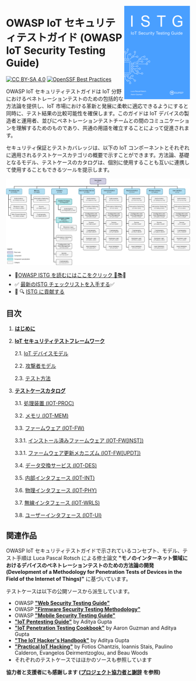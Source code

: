 <a href="https://owasp.org/owasp-istg/"><img width="180px" align="right" style="float: right;" src="src/img/istg_cover.png"></a>

# OWASP IoT セキュリティテストガイド (OWASP IoT Security Testing Guide)

[![CC BY-SA 4.0][cc-by-sa-shield]][cc-by-sa] [![OpenSSF Best Practices](https://www.bestpractices.dev/projects/8419/badge)](https://www.bestpractices.dev/projects/8419)

OWASP IoT セキュリティテストガイドは IoT 分野におけるペネトレーションテストのための包括的な方法論を提供し、IoT 市場における革新と発展に柔軟に適応できるようにすると同時に、テスト結果の比較可能性を確保します。このガイドは IoT デバイスの製造者と運用者、並びにペネトレーションテストチームとの間のコミュニケーションを理解するためのものであり、共通の用語を確立することによって促進されます。

セキュリティ保証とテストカバレッジは、以下の IoT コンポーネントとそれぞれに適用されるテストケースカテゴリの概要で示すことができます。方法論、基礎となるモデル、テストケースのカタログは、個別に使用することも互いに連携して使用することもできるツールを提示します。



![コンポーネント概要](src/img/Component_Overview.png)




- 🔔[OWASP ISTG を読むにはここをクリック 📖📚]( https://owasp.org/owasp-istg/)🔔
- ✅ [最新のISTG チェックリストを入手する](https://github.com/OWASP/owasp-istg/tree/main/checklists)✅ 
- 📝 🔍 [ISTG に貢献する](https://owasp.org/www-project-iot-security-testing-guide/#div-contributing)



## 目次

1. [**はじめに**](./src/01_introduction/README.md)

2. [**IoT セキュリティテストフレームワーク**](./src/02_framework/README.md)

   2.1. [IoT デバイスモデル](./src/02_framework/device_model.md)

   2.2. [攻撃者モデル](./src/02_framework/attacker_model.md)

   2.3. [テスト方法](./src/02_framework/methodology.md)

3. [**テストケースカタログ**](./src/03_test_cases/README.md)

   3.1. [処理装置 (IOT-PROC)](./src/03_test_cases/processing_units/README.md)

   3.2. [メモリ (IOT-MEM)](./src/03_test_cases/memory/README.md)

   3.3. [ファームウェア (IOT-FW)](./src/03_test_cases/firmware/README.md)

      3.3.1. [インストール済みファームウェア (IOT-FW[INST])](./src/03_test_cases/firmware/installed_firmware.md)

      3.3.1. [ファームウェア更新メカニズム (IOT-FW[UPDT])](./src/03_test_cases/firmware/firmware_update_mechanism.md)

   3.4. [データ交換サービス (IOT-DES)](./src/03_test_cases/data_exchange_services/README.md)

   3.5. [内部インタフェース (IOT-INT)](./src/03_test_cases/internal_interfaces/README.md)

   3.6. [物理インタフェース (IOT-PHY)](./src/03_test_cases/physical_interfaces/README.md)

   3.7. [無線インタフェース (IOT-WRLS)](./src/03_test_cases/wireless_interfaces/README.md)

   3.8. [ユーザーインタフェース (IOT-UI)](./src/03_test_cases/user_interfaces/README.md)



## 関連作品

OWASP IoT セキュリティテストガイドで示されているコンセプト、モデル、テスト手順は Luca Pascal Rotsch による修士論文 **"モノのインターネット領域におけるデバイスのペネトレーションテストのための方法論の開発 (Development of a Methodology for Penetration Tests of Devices in the Field of the Internet of Things)"** に基づいています。



テストケースは以下の公開ソースから派生しています。

* OWASP [**"Web Security Testing Guide"**][owasp_wstg]
* OWASP [**"Firmware Security Testing Methodology"**][owasp_fstm]
* OWASP [**"Mobile Security Testing Guide"**][owasp_mstg]
* [**"IoT Pentesting Guide"**][iot_pentesting_guide] by Aditya Gupta
* [**"IoT Penetration Testing Cookbook"**][iot_penetration_testing_cookbook] by Aaron Guzman and Aditya Gupta
* [**"The IoT Hacker's Handbook"**][iot_hackers_handbook] by Aditya Gupta
* [**"Practical IoT Hacking"**][practical_iot_hacking] by Fotios Chantzis, Ioannis Stais, Paulino Calderon, Evangelos Deirmentzoglou, and Beau Woods
* それぞれのテストケースではほかのソースも参照しています



**協力者と支援者にも感謝します ([プロジェクト協力者と謝辞](./acknowledgements.md) を参照)**



[cc-by-sa]:  http://creativecommons.org/licenses/by-sa/4.0/
[cc-by-sa-shield]: https://img.shields.io/badge/License-CC%20BY--SA%204.0-lightgrey.svg
[owasp_wstg]: https://owasp.org/www-project-web-security-testing-guide/	"OWASP Web Security Testing Guide"
[owasp_fstm]: https://github.com/scriptingxss/owasp-fstm	"OWASP Firmware Security Testing Methodology"
[owasp_mstg]: https://owasp.org/www-project-mobile-security-testing-guide/	"OWASP Mobile Security Testing Guide"
[iot_pentesting_guide]: https://www.iotpentestingguide.com	"IoT Pentesting Guide"
[iot_penetration_testing_cookbook]: https://www.packtpub.com/product/iot-penetration-testing-cookbook/9781787280571	"IoT Penetration Testing Cookbook"
[iot_hackers_handbook]: https://link.springer.com/book/10.1007/978-1-4842-4300-8	"The IoT Hacker's Handbook"
[practical_iot_hacking]: https://nostarch.com/practical-iot-hacking	"Practical IoT Hacking"

